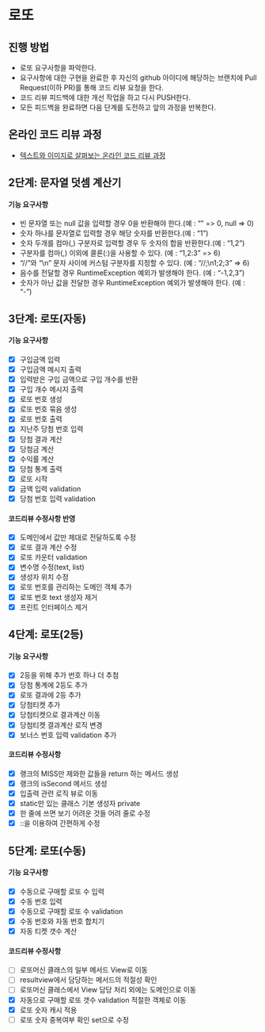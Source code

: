 # 로또
## 진행 방법
* 로또 요구사항을 파악한다.
* 요구사항에 대한 구현을 완료한 후 자신의 github 아이디에 해당하는 브랜치에 Pull Request(이하 PR)를 통해 코드 리뷰 요청을 한다.
* 코드 리뷰 피드백에 대한 개선 작업을 하고 다시 PUSH한다.
* 모든 피드백을 완료하면 다음 단계를 도전하고 앞의 과정을 반복한다.

## 온라인 코드 리뷰 과정
* [텍스트와 이미지로 살펴보는 온라인 코드 리뷰 과정](https://github.com/next-step/nextstep-docs/tree/master/codereview)

## 2단계: 문자열 덧셈 계산기
#### 기능 요구사항
- 빈 문자열 또는 null 값을 입력할 경우 0을 반환해야 한다.(예 : “” => 0, null => 0)
- 숫자 하나를 문자열로 입력할 경우 해당 숫자를 반환한다.(예 : “1”)
- 숫자 두개를 컴마(,) 구분자로 입력할 경우 두 숫자의 합을 반환한다.(예 : “1,2”)
- 구분자를 컴마(,) 이외에 콜론(:)을 사용할 수 있다. (예 : “1,2:3” => 6)
- “//”와 “\n” 문자 사이에 커스텀 구분자를 지정할 수 있다. (예 : “//;\n1;2;3” => 6)
- 음수를 전달할 경우 RuntimeException 예외가 발생해야 한다. (예 : “-1,2,3”)
- 숫자가 아닌 값을 전달한 경우 RuntimeException 예외가 발생해야 한다. (예 : “-”)

## 3단계: 로또(자동)
#### 기능 요구사항
- [X] 구입금액 입력
- [X] 구입금액 메시지 출력
- [X] 입력받은 구입 금액으로 구입 개수를 반환
- [X] 구입 개수 메시지 출력
- [X] 로또 번호 생성
- [X] 로또 번호 묶음 생성
- [X] 로또 번호 출력
- [X] 지난주 당첨 번호 입력
- [X] 당첨 결과 계산
- [X] 당첨금 계산
- [X] 수익률 계산
- [X] 당첨 통계 출력
- [X] 로또 시작
- [X] 금액 입력 validation
- [X] 당첨 번호 입력 validation
#### 코드리뷰 수정사항 반영
- [X] 도메인에서 값만 제대로 전달하도록 수정
- [X] 로또 결과 계산 수정
- [X] 로또 카운터 validation
- [X] 변수명 수정(text, list)
- [X] 생성자 위치 수정
- [X] 로또 번호를 관리하는 도메인 객체 추가
- [X] 로또 번호 text 생성자 제거
- [X] 프린트 인터페이스 제거

## 4단계: 로또(2등)
#### 기능 요구사항
- [X] 2등을 위해 추가 번호 하나 더 추첨
- [X] 당첨 통계에 2등도 추가
- [X] 로또 결과에 2등 추가
- [X] 당첨티켓 추가
- [X] 당첨티켓으로 결과계산 이동
- [X] 당첨티켓 결과계산 로직 변경
- [X] 보너스 번호 입력 validation 추가
#### 코드리뷰 수정사항
- [X] 랭크의 MISS만 제와한 값들을 return 하는 메서드 생성
- [X] 랭크의 isSecond 메서드 생성
- [X] 입출력 관련 로직 뷰로 이동
- [X] static만 있는 클래스 기본 생성자 private
- [X] 한 줄에 쓰면 보기 어려운 것들 어려 줄로 수정
- [X] ::을 이용하여 간편하게 수정

## 5단계: 로또(수동)
#### 기능 요구사항
- [X] 수동으로 구매할 로또 수 입력
- [X] 수동 번호 입력
- [X] 수동으로 구매할 로또 수 validation
- [X] 수동 번호와 자동 번호 합치기
- [X] 자동 티켓 갯수 계산
#### 코드리뷰 수정사항
- [ ] 로또머신 클래스의 일부 메서드 View로 이동
- [ ] resultview에서 담당하는 메서드의 적절성 확인
- [ ] 로또머신 클래스에서 View 담당 처리 외에는 도메인으로 이동
- [X] 자동으로 구매할 로또 갯수 validation 적절한 객체로 이동
- [X] 로또 숫자 캐시 적용
- [ ] 로또 숫자 중복여부 확인 set으로 수정